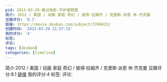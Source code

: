 ```yaml
---
pid: 2013-03-29-看过电影-守护者联盟
简介: 2012 / 美国 / 动画 家庭 奇幻 / 彼得·拉姆齐 / 克里斯·派恩 休·杰克曼
豆瓣评分: '8.1'
链接: https://movie.douban.com/subject/3769423/
创建时间: '2013-03-29 21:57:15'
我的评分: '4'
标签:
评论:
tags: [douban]
categories: [timeline]
---
```

简介:2012 / 美国 / 动画 家庭 奇幻 / 彼得·拉姆齐 / 克里斯·派恩 休·杰克曼
豆瓣评分:8.1
[链接](https://movie.douban.com/subject/3769423/)
我的评分:4
标签:
评论:
